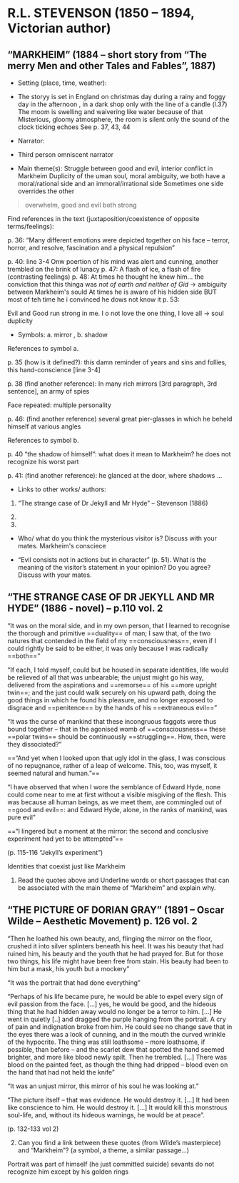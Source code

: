 # R.L. STEVENSON (1850 – 1894, Victorian author)

## “MARKHEIM”  (1884 – short story from “The merry Men and other Tales and Fables”, 1887)
-   Setting (place, time, weather): 
- The storyy is set in England on christmas day during a rainy and foggy day in the afternoon , in a dark shop only with the line of a candle (l.37)
The moom is swelling and waivering like water because of that    
Misterious, gloomy atmosphere, the room is silent only the sound of the clock ticking echoes
See p. 37, 43, 44

  

-   Narrator: 
- Third person omniscent narrator
  

-   Main theme(s): 
Struggle between good and evil, interior conflict in Markheim
Duplicity of the uman soul, moral ambiguity, we both have a moral/rational side and an immoral/irrational side
Sometimes one side overrides the other
> overwhelm, good and evil both strong
  

Find references in the text (juxtaposition/coexistence of opposite terms/feelings):

  

p. 36: “Many different emotions were depicted together on his face – terror, horror, and resolve, fascination and a physical repulsion”

p. 40:
	line 3-4 
	Onw poertion of his mind was alert and cunning, another trembled on the brink of lunacy
p. 47:
A flash of ice, a flash of fire (contrasting feelings)
p. 48:
At times he thought he knew him... the conviction that this thinga was _not of earth and neither of Gid_ $\to$ ambiguity between Markheim's sould 
At times he is aware of his hidden side BUT most of teh time he i convinced he dows not know it
p. 53:

Evil and Good run strong in me. I o not love the one thing, I love all $\to$ soul duplicity

  
  

-   Symbols: a. mirror , b. shadow
    

  

References to symbol a.

p. 35 (how is it defined?): this damn reminder of years and sins and follies, this hand-conscience [line 3-4]

p. 38 (find another reference):  In many rich mirrors  [3rd paragraph, 3rd sentence], an army of spies

Face repeated: multiple personality

p. 46: (find another reference) several great pier-glasses in which he beheld himself at various angles



References to symbol b.

p. 40 “the shadow of himself”: what does it mean to Markheim?  he does not recognize his worst part

p. 41: (find another reference): he glanced at the door, where shadows ...

  

-   Links to other works/ authors:
    

1. “The strange case of Dr Jekyll and Mr Hyde” – Stevenson (1886)

2.

3.

  

-   Who/ what do you think the mysterious visitor is? Discuss with your mates.
    Markheim's consciece

  

-   “Evil consists not in actions but in character” (p. 51). What is the meaning of the visitor’s statement in your opinion? Do you agree? Discuss with your mates.
    

  
  

## “THE STRANGE CASE OF DR JEKYLL AND MR HYDE”  (1886 - novel) – p.110 vol. 2

“It was on the moral side, and in my own person, that I learned to recognise the thorough and primitive ==duality== of man; I saw that, of the two natures that contended in the field of my ==consciousness==, even if I could rightly be said to be either, it was only because I was radically ==both==”

  

“If each, I told myself, could but be housed in separate identities, life would be relieved of all that was unbearable; the unjust might go his way, delivered from the aspirations and ==remorse== of his ==more upright twin==; and the just could walk securely on his upward path, doing the good things in which he found his pleasure, and no longer exposed to disgrace and ==penitence== by the hands of his ==extraneous evil==”

  

“It was the curse of mankind that these incongruous faggots were thus bound together – that in the agonised womb of ==consciousness== these ==polar twins== should be continuously ==struggling==. How, then, were they dissociated?”

  

==“And yet when I looked upon that ugly idol in the glass, I was conscious of no repugnance, rather of a leap of welcome. This, too, was myself, it seemed natural and human.”==

  

“I have observed that when I wore the semblance of Edward Hyde, none could come near to me at first without a visible misgiving of the flesh. This was because all human beings, as we meet them, are commingled out of ==good and evil==: and Edward Hyde, alone, in the ranks of mankind, was pure evil”

  

==“I lingered but a moment at the mirror: the second and conclusive experiment had yet to be attempted”==

  

(p. 115-116 “Jekyll’s experiment”)

Identities that coexist just like Markheim
  

1.  Read the quotes above and Underline words or short passages that can be associated with the main theme of “Markheim” and explain why.
    

  

## “THE PICTURE OF DORIAN GRAY” (1891 – Oscar Wilde – Aesthetic Movement) p. 126 vol. 2

“Then he loathed his own beauty, and, flinging the mirror on the floor, crushed it into silver splinters beneath his heel. It was his beauty that had ruined him, his beauty and the youth that he had prayed for. But for those two things, his life might have been free from stain. His beauty had been to him but a mask, his youth but a mockery”

  

“It was the portrait that had done everything”

  

“Perhaps of his life became pure, he would be able to expel every sign of evil passion from the face. […] yes, he would be good, and the hideous thing that he had hidden away would no longer be a terror to him. […] He went in quietly [..] and dragged the purple hanging from the portrait. A cry of pain and indignation broke from him. He could see no change save that in the eyes there was a look of cunning, and in the mouth the curved wrinkle of the hypocrite. The thing was still loathsome – more loathsome, if possible, than before – and the scarlet dew that spotted the hand seemed brighter, and more like blood newly spilt. Then he trembled. […] There was blood on the painted feet, as though the thing had dripped – blood even on the hand that had not held the knife”

  

“It was an unjust mirror, this mirror of his soul he was looking at.”

  

“The picture itself – that was evidence. He would destroy it. […] It had been like conscience to him. He would destroy it. […] It would kill this monstrous soul-life, and, without its hideous warnings, he would be at peace”.

(p. 132-133 vol 2)

2.  Can you find a link between these quotes (from Wilde’s masterpiece) and “Markheim”? (a symbol, a theme, a similar passage…)


Portrait was part of himself (he just committed suicide)
sevants do not recognize him except by his golden rings
<!--stackedit_data:
eyJoaXN0b3J5IjpbMjUzODQyNTE1LC00NjI2MTcxMzksOTUwMj
I2MDYxLDgxNzE2MjM4MSwtMTU4MjYyNjY3NSwxNDM2NjMxMzIw
LDY3OTA4Mjc2Nyw2NTkxODMyMjYsMjA0ODYyMjk4MF19
-->